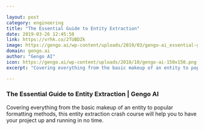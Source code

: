 ```yaml
---

layout: post
category: engineering
title: "The Essential Guide to Entity Extraction"
date: 2019-03-26 12:45:58
link: https://vrhk.co/2TUBDZk
image: https://gengo.ai/wp-content/uploads/2019/03/gengo-ai_essential-guide-entity-extraction.png
domain: gengo.ai
author: "Gengo AI"
icon: https://gengo.ai/wp-content/uploads/2018/10/gengo-ai-150x150.png
excerpt: "Covering everything from the basic makeup of an entity to popular formatting methods, this entity extraction crash course will help you to have your project up and running in no time."

---
```


### The Essential Guide to Entity Extraction | Gengo AI

Covering everything from the basic makeup of an entity to popular formatting methods, this entity extraction crash course will help you to have your project up and running in no time.